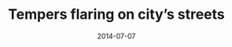 ---
layout: post
title:  "Tempers flaring on city’s streets"
date:   2014-07-07 
link: http://www.fredericksburg.com/news/tempers-flaring-on-city-s-streets/article_8e747585-aa60-520d-a81e-629019b34fc9.html
type: link
---